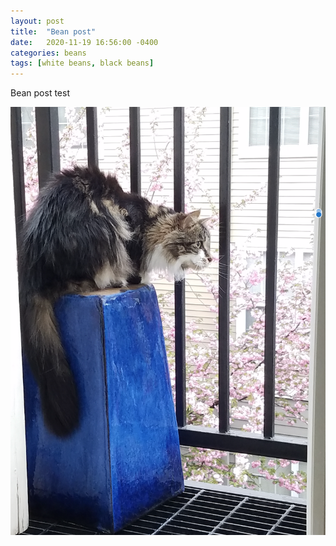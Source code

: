 ```yaml
---
layout: post
title:  "Bean post"
date:   2020-11-19 16:56:00 -0400
categories: beans
tags: [white beans, black beans]
---
```


Bean post test

![Daisy](/photos/20190412-Daisy-PlumBlossoms.png)
